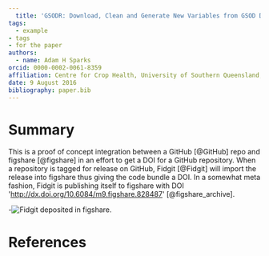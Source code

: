 ```yaml
---
  title: 'GSODR: Download, Clean and Generate New Variables from GSOD Data'
tags:
  - example
- tags
- for the paper
authors:
  - name: Adam H Sparks
orcid: 0000-0002-0061-8359
affiliation: Centre for Crop Health, University of Southern Queensland, Toowoomba, Queensland, Australia
date: 9 August 2016
bibliography: paper.bib
---
```


  # Summary

  This is a proof of concept integration between a GitHub [@GitHub] repo and figshare
[@figshare] in an effort to get a DOI for a GitHub repository. When a repository is
tagged for release on GitHub, Fidgit [@Fidgit] will import the release into figshare
thus giving the code bundle a DOI. In a somewhat meta fashion, Fidgit is publishing
itself to figshare with DOI 'http://dx.doi.org/10.6084/m9.figshare.828487'
[@figshare_archive].

-![Fidgit deposited in figshare.](figshare_article.png)

# References
